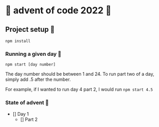 # 🎁 advent of code 2022 🎁

## Project setup 🎅

```
npm install
```

### Running a given day 🎅

```
npm start [day number]
```

The day number should be between 1 and 24. To run part two of a day, simply add .5 after the number.

For example, if I wanted to run day 4 part 2, I would run `npm start 4.5`

### State of advent 🎅

- [] Day 1
  - [] Part 2
